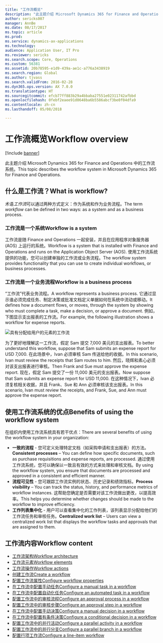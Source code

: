 ```yaml
---
title: "工作流概览"
description: "此主题介绍 Microsoft Dynamics 365 for Finance and Operations 中的工作流系统。"
author: sericks007
manager: AnnBe
ms.date: 08/17/2017
ms.topic: article
ms.prod: 
ms.service: dynamics-ax-applications
ms.technology: 
audience: Application User, IT Pro
ms.reviewer: sericks
ms.search.scope: Core, Operations
ms.custom: 56381
ms.assetid: 20b78595-e1d9-439a-ae1c-a776a3438919
ms.search.region: Global
ms.author: tjvass
ms.search.validFrom: 2016-02-28
ms.dyn365.ops.version: AX 7.0.0
ms.translationtype: HT
ms.sourcegitcommit: efcb77ff883b29a4bbaba27551e02311742afbbd
ms.openlocfilehash: 0febf2eaee91d0648ba6b5586abcf3be0f04dfa9
ms.contentlocale: zh-cn
ms.lasthandoff: 05/08/2018

---
```


# <a name="workflow-overview"></a><span data-ttu-id="e4a03-103">工作流概览</span><span class="sxs-lookup"><span data-stu-id="e4a03-103">Workflow overview</span></span>

[!include [banner](../includes/banner.md)]

<span data-ttu-id="e4a03-104">此主题介绍 Microsoft Dynamics 365 for Finance and Operations 中的工作流系统。</span><span class="sxs-lookup"><span data-stu-id="e4a03-104">This topic describes the workflow system in Microsoft Dynamics 365 for Finance and Operations.</span></span>

<a name="what-is-workflow"></a><span data-ttu-id="e4a03-105">什么是工作流？</span><span class="sxs-lookup"><span data-stu-id="e4a03-105">What is workflow?</span></span>
-----------------

<span data-ttu-id="e4a03-106">术语*工作流*可以通过两种方式定义：作为系统和作为业务流程。</span><span class="sxs-lookup"><span data-stu-id="e4a03-106">The term *workflow* can be defined in two ways: as a system and as a business process.</span></span>
### <a name="workflow-is-a-system"></a><span data-ttu-id="e4a03-107">工作流是一个系统</span><span class="sxs-lookup"><span data-stu-id="e4a03-107">Workflow is a system</span></span>

<span data-ttu-id="e4a03-108">工作流是随 Finance and Operations 一起安装，并且在应用程序对象服务器 (AOS) 上运行的系统。</span><span class="sxs-lookup"><span data-stu-id="e4a03-108">Workflow is a system that is installed with Finance and Operations and runs on the Application Object Server (AOS).</span></span> <span data-ttu-id="e4a03-109">使用工作流系统提供的功能，您可以创建单独的工作流或业务流程。</span><span class="sxs-lookup"><span data-stu-id="e4a03-109">The workflow system provides functionality that you can use to create individual workflows, or business processes.</span></span>

### <a name="workflow-is-a-business-process"></a><span data-ttu-id="e4a03-110">工作流是一个业务流程</span><span class="sxs-lookup"><span data-stu-id="e4a03-110">Workflow is a business process</span></span>

<span data-ttu-id="e4a03-111">“工作流”代表业务流程。</span><span class="sxs-lookup"><span data-stu-id="e4a03-111">A workflow represents a business process.</span></span> <span data-ttu-id="e4a03-112">它通过显示谁必须完成任务、制定决策或批准文档定义单据如何在系统中流动或移动。</span><span class="sxs-lookup"><span data-stu-id="e4a03-112">It defines how a document flows, or moves, through the system by showing who must complete a task, make a decision, or approve a document.</span></span> <span data-ttu-id="e4a03-113">例如，下图显示支出报表的工作流。</span><span class="sxs-lookup"><span data-stu-id="e4a03-113">For example, the following illustration shows a workflow for expense reports.</span></span> 

![具有分配给用户的元素的工作流](./media/workflow_user.gif) 

<span data-ttu-id="e4a03-115">为了更好地理解这一工作流，假定 Sam 提交 7,000 美元的支出报表。</span><span class="sxs-lookup"><span data-stu-id="e4a03-115">To better understand this workflow, suppose that Sam submits an expense report for USD 7,000.</span></span> <span data-ttu-id="e4a03-116">在此场景中，Ivan 必须审核 Sam 传送给他的收据。</span><span class="sxs-lookup"><span data-stu-id="e4a03-116">In this scenario, Ivan must review the receipts that Sam routes to him.</span></span> <span data-ttu-id="e4a03-117">然后，晓辉和素心必须对该支出报表进行审核。</span><span class="sxs-lookup"><span data-stu-id="e4a03-117">Then Frank and Sue must approve the expense report.</span></span> <span data-ttu-id="e4a03-118">现在，假定 Sam 提交了一份 11,000 美元的支出报表。</span><span class="sxs-lookup"><span data-stu-id="e4a03-118">Now suppose that Sam submits an expense report for USD 11,000.</span></span> <span data-ttu-id="e4a03-119">在这种情况下，Ivan 必须复核相关收据，并且 Frank、Sue 和 Ann 必须审核该支出报表。</span><span class="sxs-lookup"><span data-stu-id="e4a03-119">In this scenario, Ivan must review the receipts, and Frank, Sue, and Ann must approve the expense report.</span></span>

## <a name="benefits-of-using-the-workflow-system"></a><span data-ttu-id="e4a03-120">使用工作流系统的优点</span><span class="sxs-lookup"><span data-stu-id="e4a03-120">Benefits of using the workflow system</span></span>

<span data-ttu-id="e4a03-121">在组织内使用工作流系统具有若干优点：</span><span class="sxs-lookup"><span data-stu-id="e4a03-121">There are several benefits of using the workflow system in your organization:</span></span>
-   <span data-ttu-id="e4a03-122">**一致的流程** - 您可定义处理特定文档（如采购申请和支出报表）的方法。</span><span class="sxs-lookup"><span data-stu-id="e4a03-122">**Consistent processes** – You can define how specific documents, such as purchase requisitions and expense reports, are processed.</span></span> <span data-ttu-id="e4a03-123">通过使用工作流系统，您可以确保以一致且有效的方式来处理和审核文档。</span><span class="sxs-lookup"><span data-stu-id="e4a03-123">By using the workflow system, you ensure that documents are processed and approved in a consistent and efficient manner.</span></span>
-   <span data-ttu-id="e4a03-124">**流程可见性** - 您可跟踪工作流实例的状态、历史记录和绩效指标。</span><span class="sxs-lookup"><span data-stu-id="e4a03-124">**Process visibility** – You can track the status, history, and performance metrics of workflow instances.</span></span> <span data-ttu-id="e4a03-125">这帮助您确定是否需要对该工作流做出更改，以提高效率。</span><span class="sxs-lookup"><span data-stu-id="e4a03-125">This helps you determine whether changes should be made to the workflow to improve efficiency.</span></span>
-   <span data-ttu-id="e4a03-126">**工作列表集中化** - 用户可以查看集中化的工作列表，该列表显示分配给他们的工作流任务和审核任务。</span><span class="sxs-lookup"><span data-stu-id="e4a03-126">**Centralized work list** – Users can view a centralized work list that displays the workflow tasks and approvals that are assigned to them.</span></span>


## <a name="workflow-content"></a><span data-ttu-id="e4a03-127">工作流内容</span><span class="sxs-lookup"><span data-stu-id="e4a03-127">Workflow content</span></span>

+ [<span data-ttu-id="e4a03-128">工作流架构</span><span class="sxs-lookup"><span data-stu-id="e4a03-128">Workflow architecture</span></span>](workflow-system-architecture.md)
+ [<span data-ttu-id="e4a03-129">工作流元素</span><span class="sxs-lookup"><span data-stu-id="e4a03-129">Workflow elements</span></span>](workflow-elements.md)
+ [<span data-ttu-id="e4a03-130">工作流操作</span><span class="sxs-lookup"><span data-stu-id="e4a03-130">Workflow actions</span></span>](workflow-actions.md)
+ [<span data-ttu-id="e4a03-131">创建工作流</span><span class="sxs-lookup"><span data-stu-id="e4a03-131">Create a workflow</span></span>](create-workflow.md)
+ [<span data-ttu-id="e4a03-132">配置工作流属性</span><span class="sxs-lookup"><span data-stu-id="e4a03-132">Configure workflow properties</span></span>](configure-workflow-properties.md)
+ [<span data-ttu-id="e4a03-133">在工作流中配置手动任务</span><span class="sxs-lookup"><span data-stu-id="e4a03-133">Configure a manual task in a workflow</span></span>](configure-manual-task-workflow.md)
+ [<span data-ttu-id="e4a03-134">在工作流中配置自动化任务</span><span class="sxs-lookup"><span data-stu-id="e4a03-134">Configure an automated task in a workflow</span></span>](configure-automated-task-workflow.md)
+ [<span data-ttu-id="e4a03-135">配置工作流中的审核流程</span><span class="sxs-lookup"><span data-stu-id="e4a03-135">Configure an approval process in a workflow</span></span>](configure-approval-process-workflow.md)
+ [<span data-ttu-id="e4a03-136">配置工作流中的审核步骤</span><span class="sxs-lookup"><span data-stu-id="e4a03-136">Configure an approval step in a workflow</span></span>](configure-approval-step-workflow.md)
+ [<span data-ttu-id="e4a03-137">在工作流中配置手动决策</span><span class="sxs-lookup"><span data-stu-id="e4a03-137">Configure a manual decision in a workflow</span></span>](configure-manual-decision-workflow.md)
+ [<span data-ttu-id="e4a03-138">在工作流中配置有条件决策</span><span class="sxs-lookup"><span data-stu-id="e4a03-138">Configure a conditional decision in a workflow</span></span>](configure-conditional-decision-workflow.md)
+ [<span data-ttu-id="e4a03-139">配置工作流中的并行活动</span><span class="sxs-lookup"><span data-stu-id="e4a03-139">Configure a parallel activity in a workflow</span></span>](configure-parallel-activity-workflow.md)
+ [<span data-ttu-id="e4a03-140">配置工作流中的并行分支</span><span class="sxs-lookup"><span data-stu-id="e4a03-140">Configure a parallel branch in a workflow</span></span>](configure-parallel-branch-workflow.md)
+ [<span data-ttu-id="e4a03-141">配置行项工作流</span><span class="sxs-lookup"><span data-stu-id="e4a03-141">Configure a line-item workflow</span></span>](configure-line-item-workflow.md)

